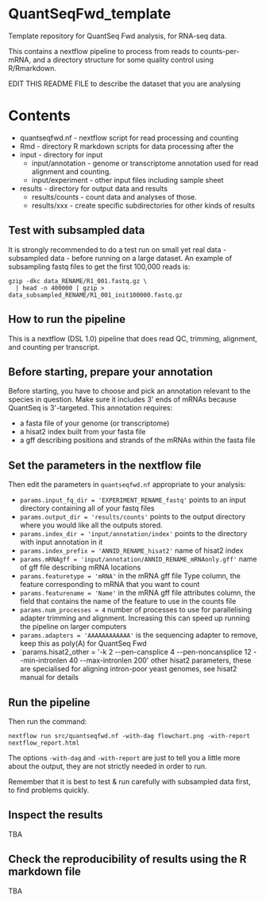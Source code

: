# QuantSeqFwd_template

Template repository for QuantSeq Fwd analysis, for RNA-seq data.

This contains a nextflow pipeline to process from reads to counts-per-mRNA, and a directory structure for some quality control using R/Rmarkdown.

EDIT THIS README FILE to describe the dataset that you are analysing


# Contents

- quantseqfwd.nf - nextflow script for read processing and counting
- Rmd - directory R markdown scripts for data processing after the 
- input - directory for input
  - input/annotation - genome or transcriptome annotation used for read alignment and counting.
  - input/experiment - other input files including sample sheet
- results - directory for output data and results
    - results/counts - count data and analyses of those.
    - results/xxx - create specific subdirectories for other kinds of results


## Test with subsampled data

It is strongly recommended to do a test run on small yet real data - subsampled data - before running on a large dataset.
An example of subsampling fastq files to get the first 100,000 reads is:

```
gzip -dkc data_RENAME/R1_001.fastq.gz \
  | head -n 400000 | gzip > data_subsampled_RENAME/R1_001_init100000.fastq.gz
```


## How to run the pipeline

This is a nextflow (DSL 1.0) pipeline that does read QC, trimming, alignment, and counting per transcript.


## Before starting, prepare your annotation

Before starting, you have to choose and pick an annotation relevant to the species in question.  Make sure it includes 3' ends of mRNAs because QuantSeq is 3'-targeted. This annotation requires:

- a fasta file of your genome (or transcriptome)
- a hisat2 index built from your fasta file
- a gff describing positions and strands of the mRNAs within the fasta file


## Set the parameters in the nextflow file

Then edit the parameters in `quantseqfwd.nf` appropriate to your analysis:

- `params.input_fq_dir = 'EXPERIMENT_RENAME_fastq'` points to an input directory containing all of your fastq files 
- `params.output_dir = 'results/counts'` points to the output directory where you would like all the outputs stored.
- `params.index_dir = 'input/annotation/index'` points to the directory with input annotation in it
- `params.index_prefix = 'ANNID_RENAME_hisat2'` name of hisat2 index
- `params.mRNAgff = 'input/annotation/ANNID_RENAME_mRNAonly.gff'` name of gff file describing mRNA locations
- `params.featuretype = 'mRNA'` in the mRNA gff file Type column, the feature corresponding to mRNA that you want to count
- `params.featurename = 'Name'` in the mRNA gff file attributes column, the field that contains the name of the feature to use in the counts file
- `params.num_processes = 4` number of processes to use for parallelising adapter trimming and alignment. Increasing this can speed up running the pipeline on larger computers
- `params.adapters = 'AAAAAAAAAAAA'` is the sequencing adapter to remove, keep this as poly(A) for QuantSeq Fwd
- `params.hisat2_other = '-k 2 --pen-cansplice 4 --pen-noncansplice 12 --min-intronlen 40  --max-intronlen 200' other hisat2 parameters, these are specialised for aligning intron-poor yeast genomes, see hisat2 manual for details


## Run the pipeline

Then run the command:

```
nextflow run src/quantseqfwd.nf -with-dag flowchart.png -with-report nextflow_report.html
```

The options `-with-dag` and `-with-report` are just to tell you a little more about the output, they are not strictly needed in order to run.

Remember that it is best to test & run carefully with subsampled data first, to find problems quickly.


## Inspect the results

TBA


## Check the reproducibility of results using the R markdown file

TBA
